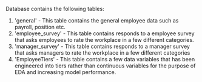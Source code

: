 Database contains the following tables:
1. 'general' - This table contains the general employee data such as payroll, position etc.
2. 'employee_survey' - This table contains responds to a employee survey that asks employees to rate the workplace in a few different categories.
3. 'manager_survey' - This table contains responds to a manager survey that asks managers to rate the workplace in a few different categories
4. 'EmployeeTiers' - This table contains a few data variables that has been engineered into tiers rather than continuous variables for the purpose of EDA and increasing model performance.

